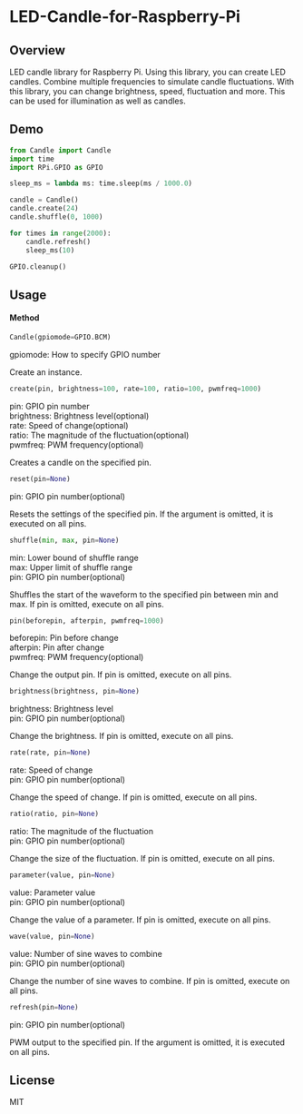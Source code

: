 LED-Candle-for-Raspberry-Pi
====

## Overview

LED candle library for Raspberry Pi. Using this library, you can create LED candles. Combine multiple frequencies to simulate candle fluctuations.
With this library, you can change brightness, speed, fluctuation and more. This can be used for illumination as well as candles.

## Demo

````python:example.py
from Candle import Candle
import time
import RPi.GPIO as GPIO

sleep_ms = lambda ms: time.sleep(ms / 1000.0)

candle = Candle()
candle.create(24)
candle.shuffle(0, 1000)

for times in range(2000):
    candle.refresh()
    sleep_ms(10)

GPIO.cleanup()
````

## Usage

#### Method

````python:example.py
Candle(gpiomode=GPIO.BCM)
````

gpiomode: How to specify GPIO number

Create an instance.

````python:example.py
create(pin, brightness=100, rate=100, ratio=100, pwmfreq=1000)
````

pin: GPIO pin number  
brightness: Brightness level(optional)  
rate: Speed ​​of change(optional)  
ratio: The magnitude of the fluctuation(optional)  
pwmfreq: PWM frequency(optional)

Creates a candle on the specified pin.

````python:example.py
reset(pin=None)
````

pin: GPIO pin number(optional)

Resets the settings of the specified pin.
If the argument is omitted, it is executed on all pins.

````python:example.py
shuffle(min, max, pin=None)
````

min: Lower bound of shuffle range  
max: Upper limit of shuffle range  
pin: GPIO pin number(optional)

Shuffles the start of the waveform to the specified pin between min and max.
If pin is omitted, execute on all pins.

````python:example.py
pin(beforepin, afterpin, pwmfreq=1000)
````

beforepin: Pin before change  
afterpin: Pin after change  
pwmfreq: PWM frequency(optional)

Change the output pin.
If pin is omitted, execute on all pins.

````python:example.py
brightness(brightness, pin=None)
````

brightness: Brightness level  
pin: GPIO pin number(optional)

Change the brightness.
If pin is omitted, execute on all pins.

````python:example.py
rate(rate, pin=None)
````

rate: Speed ​​of change  
pin: GPIO pin number(optional)

Change the speed of change.
If pin is omitted, execute on all pins.

````python:example.py
ratio(ratio, pin=None)
````

ratio: The magnitude of the fluctuation  
pin: GPIO pin number(optional)

Change the size of the fluctuation.
If pin is omitted, execute on all pins.

````python:example.py
parameter(value, pin=None)
````

value: Parameter value  
pin: GPIO pin number(optional)

Change the value of a parameter.
If pin is omitted, execute on all pins.

````python:example.py
wave(value, pin=None)
````

value: Number of sine waves to combine  
pin: GPIO pin number(optional)

Change the number of sine waves to combine.
If pin is omitted, execute on all pins.

````python:example.py
refresh(pin=None)
````

pin: GPIO pin number(optional)

PWM output to the specified pin.
If the argument is omitted, it is executed on all pins.

## License

MIT
